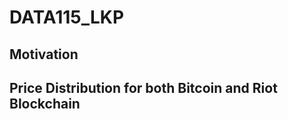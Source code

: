 # DATA115_LKP



## Motivation



## Price Distribution for both Bitcoin and Riot Blockchain

<ing src="https://raw.githubusercontent.com/LKPelayoUribe/DATA115_LKP/main/BTC_PriceDistribution.PNG">
